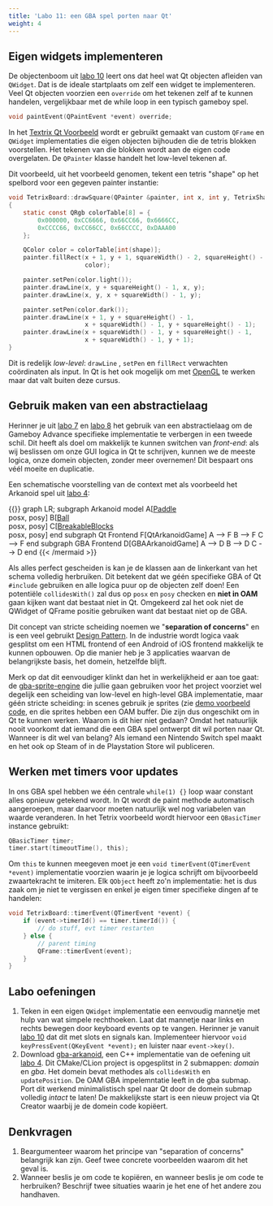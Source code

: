 ```yaml
---
title: 'Labo 11: een GBA spel porten naar Qt'
weight: 4
---
```


## Eigen widgets implementeren

De objectenboom uit [labo 10](/teaching/cpp/labo-10) leert ons dat heel wat Qt objecten afleiden van `QWidget`. Dat is de ideale startplaats om zelf een widget te implementeren. Veel Qt objecten voorzien een `override` om het tekenen zelf af te kunnen handelen, vergelijkbaar met de while loop in een typisch gameboy spel.

```C
void paintEvent(QPaintEvent *event) override;
```

In het [Textrix Qt Voorbeeld](http://doc.qt.io/qt-5/qtwidgets-widgets-tetrix-example.html) wordt er gebruikt gemaakt van custom `QFrame` en `QWidget` implementaties die eigen objecten bijhouden die de tetris blokken voorstellen. Het tekenen van die blokken wordt aan de eigen code overgelaten. De `QPainter` klasse handelt het low-level tekenen af.

Dit voorbeeld, uit het voorbeeld genomen, tekent een tetris "shape" op het spelbord voor een gegeven painter instantie:

```C
void TetrixBoard::drawSquare(QPainter &painter, int x, int y, TetrixShape shape)
{
    static const QRgb colorTable[8] = {
        0x000000, 0xCC6666, 0x66CC66, 0x6666CC,
        0xCCCC66, 0xCC66CC, 0x66CCCC, 0xDAAA00
    };

    QColor color = colorTable[int(shape)];
    painter.fillRect(x + 1, y + 1, squareWidth() - 2, squareHeight() - 2,
                     color);

    painter.setPen(color.light());
    painter.drawLine(x, y + squareHeight() - 1, x, y);
    painter.drawLine(x, y, x + squareWidth() - 1, y);

    painter.setPen(color.dark());
    painter.drawLine(x + 1, y + squareHeight() - 1,
                     x + squareWidth() - 1, y + squareHeight() - 1);
    painter.drawLine(x + squareWidth() - 1, y + squareHeight() - 1,
                     x + squareWidth() - 1, y + 1);
}
```

Dit is redelijk _low-level_: `drawLine` , `setPen` en `fillRect` verwachten coördinaten als input. In Qt is het ook mogelijk om met [OpenGL](http://doc.qt.io/qt-5/qtopengl-index.html) te werken maar dat valt buiten deze cursus.

## Gebruik maken van een abstractielaag

Herinner je uit [labo 7](/teaching/cpp/labo-7) en [labo 8](/teaching/cpp/labo-8) het gebruik van een abstractielaag om de Gameboy Advance specifieke implementatie te verbergen in een tweede schil. Dit heeft als doel om makkelijk te kunnen switchen van _front-end_: als wij beslissen om onze GUI logica in Qt te schrijven, kunnen we de meeste logica, onze domein objecten, zonder meer overnemen! Dit bespaart ons véél moeite en duplicatie.

Een schematische voorstelling van de context met als voorbeeld het Arkanoid spel uit [labo 4](/teaching/cpp/labo-4):

{{<mermaid>}}
graph LR;
    subgraph Arkanoid model
        A[<u>Paddle</u><br/>posx, posy]
        B[<u>Ball</u><br/>posx, posy]
        C[<u>BreakableBlocks</u><br/>posx, posy]
    end
    subgraph Qt Frontend
        F[QtArkanoidGame]
        A --> F
        B --> F
        C --> F
    end
    subgraph GBA Frontend
        D[GBAArkanoidGame]
        A --> D
        B --> D
        C --> D
    end
{{< /mermaid >}}

Als alles perfect gescheiden is kan je de klassen aan de linkerkant van het schema volledig herbruiken. Dit betekent dat we géén specifieke GBA of Qt `#include` gebruiken en alle logica puur op de objecten zelf doen! Een potentiële `collidesWith()` zal dus op `posx` en `posy` checken en **niet in OAM** gaan kijken want dat bestaat niet in Qt. Omgekeerd zal het ook niet de QWidget of QFrame positie gebruiken want dat bestaat niet op de GBA.

Dit concept van stricte scheiding noemen we "**separation of concerns**" en is een veel gebruikt [Design Pattern](https://en.wikipedia.org/wiki/Separation_of_concerns). In de industrie wordt logica vaak gesplitst om een HTML frontend of een Android of iOS frontend makkelijk te kunnen opbouwen. Op die manier heb je 3 applicaties waarvan de belangrijkste basis, het domein, hetzelfde blijft.

Merk op dat dit eenvoudiger klinkt dan het in werkelijkheid er aan toe gaat: de [gba-sprite-engine](https://github.com/wgroeneveld/gba-sprite-engine) die jullie gaan gebruiken voor het project voorziet wel degelijk een scheiding van low-level en high-level GBA implementatie, maar géén stricte scheiding: in scenes gebruik je sprites (zie [demo voorbeeld code](https://github.com/wgroeneveld/gba-sprite-engine/blob/master/demos/demo1-basicfeatures/src/flying_stuff_scene.h), en die sprites hebben een OAM buffer. Die zijn dus ongeschikt om in Qt te kunnen werken. Waarom is dit hier niet gedaan? Omdat het natuurlijk nooit voorkomt dat iemand die een GBA spel ontwerpt dit wil porten naar Qt. Wanneer is dit wel van belang? Als iemand een Nintendo Switch spel maakt en het ook op Steam of in de Playstation Store wil publiceren.

## Werken met timers voor updates

In ons GBA spel hebben we één centrale `while(1) {}` loop waar constant alles opnieuw getekend wordt. In Qt wordt de paint methode automatisch aangeroepen, maar daarvoor moeten natuurlijk wel nog variabelen van waarde veranderen. In het Tetrix voorbeeld wordt hiervoor een `QBasicTimer` instance gebruikt:

```C
QBasicTimer timer;
timer.start(timeoutTime(), this);
```

Om `this` te kunnen meegeven moet je een `void timerEvent(QTimerEvent *event)` implementatie voorzien waarin je je logica schrijft om bijvoorbeeld zwaartekracht te imiteren. Elk `QObject` heeft zo'n implementatie: het is dus zaak om je niet te vergissen en enkel je eigen timer specifieke dingen af te handelen:

```C
void TetrixBoard::timerEvent(QTimerEvent *event) {
    if (event->timerId() == timer.timerId()) {
        // do stuff, evt timer restarten
    } else {
        // parent timing
        QFrame::timerEvent(event);
    }
}
```

## <a name="oef"></a>Labo oefeningen

1. Teken in een eigen `QWidget` implementatie een eenvoudig mannetje met hulp van wat simpele rechthoeken. Laat dat mannetje naar links en rechts bewegen door keyboard events op te vangen. Herinner je vanuit [labo 10](/teaching/cpp/labo-10) dat dit met slots en signals kan. Implementeer hiervoor `void keyPressEvent(QKeyEvent *event);` en luister naar `event->key()`.
2. Download [gba-arkanoid](/teaching/cpp/gba-arkanoid.zip), een C++ implementatie van de oefening uit [labo 4](/teaching/cpp/labo-4#oef). Dit CMake/CLion project is opgesplitst in 2 submappen: _domain_ en _gba_. Het domein bevat methodes als `collidesWith` en `updatePosition`. De OAM GBA impelemntatie leeft in de gba submap. <br/>Port dit werkend minimalistisch spel naar Qt door de domein submap volledig _intact_ te laten! De makkelijkste start is een nieuw project via Qt Creator waarbij je de domein code kopiëert.

## Denkvragen

1. Beargumenteer waarom het principe van "separation of concerns" belangrijk kan zijn. Geef twee concrete voorbeelden waarom dit het geval is.
2. Wanneer beslis je om code te kopiëren, en wanneer beslis je om code te herbruiken? Beschrijf twee situaties waarin je het ene of het andere zou handhaven.
